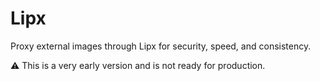 # Lipx

Proxy external images through Lipx for security, speed, and consistency.

⚠️ This is a very early version and is not ready for production.
